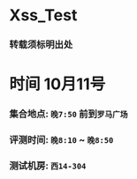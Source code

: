# Xss_Test

### 转载须标明出处



# 时间 10月11号

### 集合地点: `晚7:50` 前到`罗马广场`
### 评测时间: `晚8:10` ~ `晚8:50`
### 测试机房: `西14-304`
